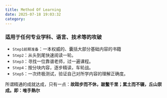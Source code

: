 ```yaml
---
title: Method Of Learning
date: 2025-07-18 19:03:32
category:
---
```

### 适用于任何专业学科、语言、技术等的攻破
- `Step1前期准备`：一本权威的、囊括大部分基础内容的书籍
- `Step2`：从头到尾快速阅读一轮。
- `Step3`：寻找一位靠谱老师，过一遍课程。
- `Step4`：按分块内容，逐步精读，车轮战。
- `Step5`：一次终极测试，验证自己对所学内容的理解正确度。

所谓精通的成就达成，只有一点：**故跬步而不休，跛鳖千里；累土而不辍，丘山崇成。即：唯手熟尔**